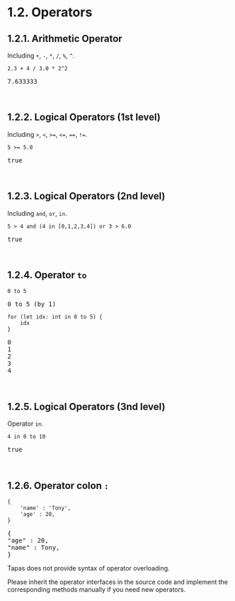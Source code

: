 # 1.2. Operators

## 1.2.1. Arithmetic Operator

Including ``+``,  ``-``,  ``*``,  ``/``,  ``%``,  ``^``.

```tapas
2.3 + 4 / 3.0 * 2^2
```
<pre class='Tapas-Return'>
7.633333
</pre>

<br>

## 1.2.2. Logical Operators (1st level)

Including ``>``, ``<``, ``>=``,  ``<=``,  ``==``,  ``!=``.

```tapas
5 >= 5.0
```
<pre class='Tapas-Return'>
true
</pre>

<br>

## 1.2.3. Logical Operators (2nd level)

Including ``and``, ``or``, ``in``.

```tapas
5 > 4 and (4 in [0,1,2,3,4]) or 3 > 6.0
```
<pre class='Tapas-Return'>
true
</pre>
<br>

## 1.2.4. Operator `to`

```tapas
0 to 5
```
<pre class='Tapas-Return'>
0 to 5 (by 1)
</pre>
```tapas
for (let idx: int in 0 to 5) {
    idx
}
```
<pre class='Tapas-Return'>
0
1
2
3
4
</pre>
<br>

## 1.2.5. Logical Operators (3nd level)

Operator `in`.

```tapas
4 in 0 to 10
```
<pre class='Tapas-Return'>
true
</pre>
<br>

## 1.2.6. Operator colon ``:``

```tapas
{
	'name' : 'Tony',
	'age' : 20,
}
```
<pre class='Tapas-Return'>
{
"age" : 20,
"name" : Tony,
}
</pre>

Tapas does not provide syntax of operator overloading.

Please inherit the operator interfaces in the source code and implement the corresponding methods manually if you need new operators.

